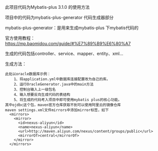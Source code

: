 此项目代码为Mybatis-plus 3.1.0 的使用方法

项目中的代码为mybatis-plus-generator 代码生成器部分

mybatis-plus-generator：是用来生成mybatis-plus 下mybatis代码的

官方使用教程：https://mp.baomidou.com/guide/#%E7%89%B9%E6%80%A7

生成的代码包括controller、service、mapper、entity、xml...

生成方法：

    此处以oracle数据库示例：
        1、将application.yml中数据库连接配置改为自己的库。
        2、运行OracleGenerator.java中的main方法 
        3、控制台输入上一级包名
        4、输入想要反向生成代码的表结构
        5、将生成的代码考入项目中即可使用mybatis plus的核心功能。
    其中ojdbc这个包，maven官方仓库获取不到可以使用阿里云的镜像仓库
    maven settings.xml文件mirrors中添加mirror标签，如下
      <mirrors>
    	<mirror>      
    	  <id>nexus-aliyun</id>    
    	  <name>nexus-aliyun</name>  
    	  <url>http://maven.aliyun.com/nexus/content/groups/public</url>    
    	  <mirrorOf>central</mirrorOf>      
    	</mirror>  
      </mirrors>
    